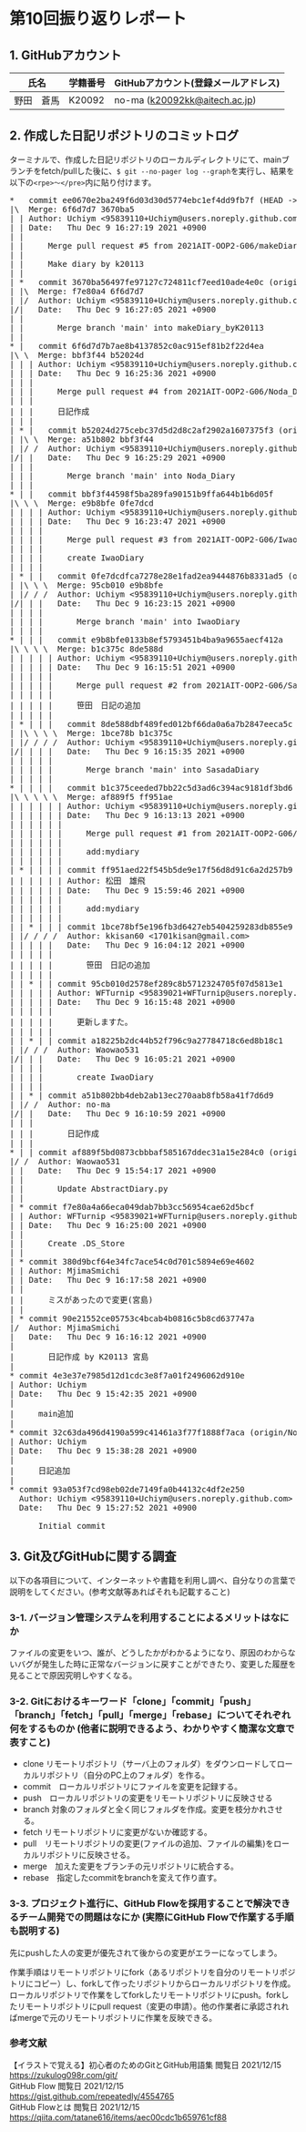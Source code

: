 # 第10回振り返りレポート

## 1. GitHubアカウント

| 氏名           | 学籍番号    | GitHubアカウント(登録メールアドレス) |
| -------------- | ----------- | -------------------------------------- |
| 野田　蒼馬     | K20092      | no-ma (k20092kk@aitech.ac.jp) |

## 2. 作成した日記リポジトリのコミットログ

ターミナルで、作成した日記リポジトリのローカルディレクトリにて、mainブランチをfetch/pullした後に、`$ git --no-pager log --graph`を実行し、結果を以下の`<rpe>〜</pre>`内に貼り付けます。

<pre>
*   commit ee0670e2ba249f6d03d30d5774ebc1ef4dd9fb7f (HEAD -> main)
|\  Merge: 6f6d7d7 3670ba5
| | Author: Uchiym <95839110+Uchiym@users.noreply.github.com>
| | Date:   Thu Dec 9 16:27:19 2021 +0900
| | 
| |     Merge pull request #5 from 2021AIT-OOP2-G06/makeDiary_byK20113
| |     
| |     Make diary by k20113
| |   
| *   commit 3670ba56497fe97127c724811cf7eed10ade4e0c (origin/makeDiary_byK20113)
| |\  Merge: f7e80a4 6f6d7d7
| |/  Author: Uchiym <95839110+Uchiym@users.noreply.github.com>
|/|   Date:   Thu Dec 9 16:27:05 2021 +0900
| |   
| |       Merge branch 'main' into makeDiary_byK20113
| |   
* |   commit 6f6d7d7b7ae8b4137852c0ac915ef81b2f22d4ea
|\ \  Merge: bbf3f44 b52024d
| | | Author: Uchiym <95839110+Uchiym@users.noreply.github.com>
| | | Date:   Thu Dec 9 16:25:36 2021 +0900
| | | 
| | |     Merge pull request #4 from 2021AIT-OOP2-G06/Noda_Diary
| | |     
| | |     日記作成
| | |   
| * |   commit b52024d275cebc37d5d2d8c2af2902a1607375f3 (origin/Noda_Diary, Noda_Diary)
| |\ \  Merge: a51b802 bbf3f44
| |/ /  Author: Uchiym <95839110+Uchiym@users.noreply.github.com>
|/| |   Date:   Thu Dec 9 16:25:29 2021 +0900
| | |   
| | |       Merge branch 'main' into Noda_Diary
| | |   
* | |   commit bbf3f44598f5ba289fa90151b9ffa644b1b6d05f
|\ \ \  Merge: e9b8bfe 0fe7dcd
| | | | Author: Uchiym <95839110+Uchiym@users.noreply.github.com>
| | | | Date:   Thu Dec 9 16:23:47 2021 +0900
| | | | 
| | | |     Merge pull request #3 from 2021AIT-OOP2-G06/IwaoDiary
| | | |     
| | | |     create IwaoDiary
| | | |   
| * | |   commit 0fe7dcdfca7278e28e1fad2ea9444876b8331ad5 (origin/IwaoDiary)
| |\ \ \  Merge: 95cb010 e9b8bfe
| |/ / /  Author: Uchiym <95839110+Uchiym@users.noreply.github.com>
|/| | |   Date:   Thu Dec 9 16:23:15 2021 +0900
| | | |   
| | | |       Merge branch 'main' into IwaoDiary
| | | |   
* | | |   commit e9b8bfe0133b8ef5793451b4ba9a9655aecf412a
|\ \ \ \  Merge: b1c375c 8de588d
| | | | | Author: Uchiym <95839110+Uchiym@users.noreply.github.com>
| | | | | Date:   Thu Dec 9 16:15:51 2021 +0900
| | | | | 
| | | | |     Merge pull request #2 from 2021AIT-OOP2-G06/SasadaDiary
| | | | |     
| | | | |     笹田　日記の追加
| | | | |   
| * | | |   commit 8de588dbf489fed012bf66da0a6a7b2847eeca5c (origin/SasadaDiary)
| |\ \ \ \  Merge: 1bce78b b1c375c
| |/ / / /  Author: Uchiym <95839110+Uchiym@users.noreply.github.com>
|/| | | |   Date:   Thu Dec 9 16:15:35 2021 +0900
| | | | |   
| | | | |       Merge branch 'main' into SasadaDiary
| | | | |   
* | | | |   commit b1c375ceeded7bb22c5d3ad6c394ac9181df3bd6
|\ \ \ \ \  Merge: af889f5 ff951ae
| | | | | | Author: Uchiym <95839110+Uchiym@users.noreply.github.com>
| | | | | | Date:   Thu Dec 9 16:13:13 2021 +0900
| | | | | | 
| | | | | |     Merge pull request #1 from 2021AIT-OOP2-G06/k20109-firstcommit
| | | | | |     
| | | | | |     add:mydiary
| | | | | | 
| * | | | | commit ff951aed22f545b5de9e17f56d8d91c6a2d257b9 (origin/k20109-firstcommit)
| | | | | | Author: 松田　雄飛 <k20109kk@aitech.ac.jp>
| | | | | | Date:   Thu Dec 9 15:59:46 2021 +0900
| | | | | | 
| | | | | |     add:mydiary
| | | | | | 
| | * | | | commit 1bce78bf5e196fb3d6427eb5404259283db855e9
| |/ / / /  Author: kkisan60 <1701kisan@gmail.com>
| | | | |   Date:   Thu Dec 9 16:04:12 2021 +0900
| | | | |   
| | | | |       笹田　日記の追加
| | | | | 
| | * | | commit 95cb010d2578ef289c8b5712324705f07d5813e1
| | | | | Author: WFTurnip <95839021+WFTurnip@users.noreply.github.com>
| | | | | Date:   Thu Dec 9 16:15:48 2021 +0900
| | | | | 
| | | | |     更新しますた。
| | | | | 
| | * | | commit a18225b2dc44b52f796c9a27784718c6ed8b18c1
| |/ / /  Author: Waowao531 <sao.wao76483484.silica1004@gmail.com>
|/| | |   Date:   Thu Dec 9 16:05:21 2021 +0900
| | | |   
| | | |       create IwaoDiary
| | | | 
| | * | commit a51b802bb4deb2ab13ec270aab8fb58a41f7d6d9
| |/ /  Author: no-ma <k20092kk@aitech.ac.jp>
|/| |   Date:   Thu Dec 9 16:10:59 2021 +0900
| | |   
| | |       日記作成
| | | 
* | | commit af889f5bd0873cbbbaf585167ddec31a15e284c0 (origin/T.Kabura)
|/ /  Author: Waowao531 <sao.wao76483484.silica1004@gmail.com>
| |   Date:   Thu Dec 9 15:54:17 2021 +0900
| |   
| |       Update AbstractDiary.py
| | 
| * commit f7e80a4a66eca049dab7bb3cc56954cae62d5bcf
| | Author: WFTurnip <95839021+WFTurnip@users.noreply.github.com>
| | Date:   Thu Dec 9 16:25:00 2021 +0900
| | 
| |     Create .DS_Store
| | 
| * commit 380d9bcf64e34fc7ace54c0d701c5894e69e4602
| | Author: MjimaSmichi <k20113kk@aitech.ac.jp>
| | Date:   Thu Dec 9 16:17:58 2021 +0900
| | 
| |     ミスがあったので変更(宮島)
| | 
| * commit 90e21552ce05753c4bcab4b0816c5b8cd637747a
|/  Author: MjimaSmichi <k20113kk@aitech.ac.jp>
|   Date:   Thu Dec 9 16:16:12 2021 +0900
|   
|       日記作成 by K20113 宮島
| 
* commit 4e3e37e7985d12d1cdc3e8f7a01f2496062d910e
| Author: Uchiym <k20018kk@aitech.ac.jp>
| Date:   Thu Dec 9 15:42:35 2021 +0900
| 
|     main追加
| 
* commit 32c63da496d4190a599c41461a3f77f1888f7aca (origin/Noda_Dairy_edit)
| Author: Uchiym <k20018kk@aitech.ac.jp>
| Date:   Thu Dec 9 15:38:28 2021 +0900
| 
|     日記追加
| 
* commit 93a053f7cd98eb02de7149fa0b44132c4df2e250
  Author: Uchiym <95839110+Uchiym@users.noreply.github.com>
  Date:   Thu Dec 9 15:27:52 2021 +0900
  
      Initial commit
</pre>


## 3. Git及びGitHubに関する調査

以下の各項目について、インターネットや書籍を利用し調べ、自分なりの言葉で説明をしてください。(参考文献等あればそれも記載すること)

### 3-1. バージョン管理システムを利用することによるメリットはなにか
ファイルの変更をいつ、誰が、どうしたかがわかるようになり、原因のわからないバグが発生した時に正常なバージョンに戻すことができたり、変更した履歴を見ることで原因究明しやすくなる。


### 3-2. Gitにおけるキーワード「clone」「commit」「push」「branch」「fetch」「pull」「merge」「rebase」についてそれぞれ何をするものか (他者に説明できるよう、わかりやすく簡潔な文章で表すこと)

- clone リモートリポジトリ（サーバ上のフォルダ）をダウンロードしてローカルリポジトリ（自分のPC上のフォルダ）を作る。
- commit　ローカルリポジトリにファイルを変更を記録する。
- push　ローカルリポジトリの変更をリモートリポジトリに反映させる
- branch 対象のフォルダと全く同じフォルダを作成。変更を枝分かれさせる。
- fetch リモートリポジトリに変更がないか確認する。
- pull　リモートリポジトリの変更(ファイルの追加、ファイルの編集)をローカルリポジトリに反映させる。
- merge　加えた変更をブランチの元リポジトリに統合する。
- rebase　指定したcommitをbranchを変えて作り直す。




### 3-3. プロジェクト進行に、GitHub Flowを採用することで解決できるチーム開発での問題はなにか (実際にGitHub Flowで作業する手順も説明する)
先にpushした人の変更が優先されて後からの変更がエラーになってしまう。

作業手順はリモートリポジトリにfork（あるリポジトリを自分のリモートリポジトリにコピー）し、forkして作ったリポジトリからローカルリポジトリを作成。ローカルリポジトリで作業をしてforkしたリモートリポジトリにpush。forkしたリモートリポジトリにpull request（変更の申請）。他の作業者に承認されればmergeで元のリモートリポジトリに作業を反映できる。

### 参考文献
【イラストで覚える】初心者のためのGitとGitHub用語集  閲覧日 2021/12/15  
https://zukulog098r.com/git/  
GitHub Flow  閲覧日 2021/12/15  
https://gist.github.com/repeatedly/4554765  
GitHub Flowとは  閲覧日 2021/12/15  
https://qiita.com/tatane616/items/aec00cdc1b659761cf88  
